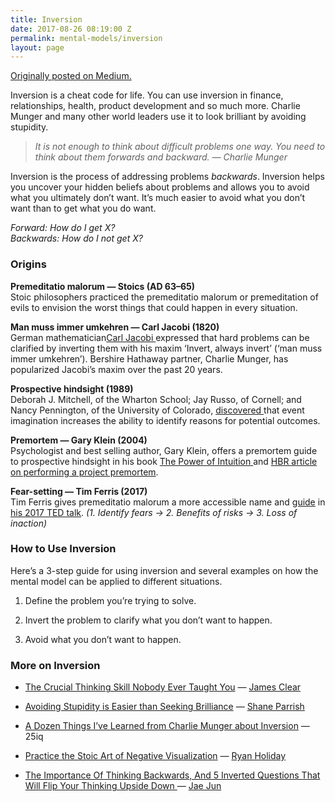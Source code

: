 ```yaml
---
title: Inversion
date: 2017-08-26 08:19:00 Z
permalink: mental-models/inversion
layout: page
---
```


[Originally posted on Medium.](https://medium.com/the-mission/inversion-how-smart-people-consistently-avoid-looking-dumb-f477444d8cd8)

Inversion is a cheat code for life. You can use inversion in finance, relationships, health, product development and so much more. Charlie Munger and many other world leaders use it to look brilliant by avoiding stupidity.

> *It is not enough to think about difficult problems one way. You need to think about them forwards and backward. — Charlie Munger*

Inversion is the process of addressing problems *backwards*. Inversion helps you uncover your hidden beliefs about problems and allows you to avoid what you ultimately don’t want. It’s much easier to avoid what you don’t want than to get what you do want.

*Forward: How do I get X?\
Backwards: How do I not get X?*

### **Origins**

**Premeditatio malorum — Stoics (AD 63–65)**\
Stoic philosophers practiced the premeditatio malorum or premeditation of evils to envision the worst things that could happen in every situation.

**Man muss immer umkehren — Carl Jacobi (1820)**\
German mathematician[Carl Jacobi ](https://en.wikipedia.org/wiki/Carl_Gustav_Jacob_Jacobi)expressed that hard problems can be clarified by inverting them with his maxim ‘Invert, always invert’ (‘man muss immer umkehren’). Bershire Hathaway partner, Charlie Munger, has popularized Jacobi’s maxim over the past 20 years.

**Prospective hindsight (1989)**\
Deborah J. Mitchell, of the Wharton School; Jay Russo, of Cornell; and Nancy Pennington, of the University of Colorado, [discovered ](http://onlinelibrary.wiley.com/doi/10.1002/bdm.3960020103/abstract)that event imagination increases the ability to identify reasons for potential outcomes.

**Premortem — Gary Klein (2004)**\
Psychologist and best selling author, Gary Klein, offers a premortem guide to prospective hindsight in his book [The Power of Intuition ](https://www.amazon.com/Power-Intuition-Feelings-Better-Decisions/dp/0385502893)and [HBR article on performing a project premortem](https://hbr.org/2007/09/performing-a-project-premortem).

**Fear-setting — Tim Ferris (2017)**\
Tim Ferris gives premeditatio malorum a more accessible name and [guide](http://www.businessinsider.com/tim-ferriss-fear-setting-2017-6) in [his 2017 TED talk](https://tim.blog/2017/05/15/fear-setting/). *(1. Identify fears → 2. Benefits of risks → 3. Loss of inaction)*

### **How to Use Inversion**

Here’s a 3-step guide for using inversion and several examples on how the mental model can be applied to different situations.

1. Define the problem you’re trying to solve.

2. Invert the problem to clarify what you don’t want to happen.

3. Avoid what you don’t want to happen.

### **More on Inversion**

* [The Crucial Thinking Skill Nobody Ever Taught You](http://jamesclear.com/inversion) — [James Clear](https://medium.com/u/528e9a6004d8)

* [Avoiding Stupidity is Easier than Seeking Brilliance](https://www.farnamstreetblog.com/2014/06/avoiding-stupidity/) — [Shane Parrish](https://medium.com/u/4e1546c1a1a1)

* [A Dozen Things I’ve Learned from Charlie Munger about Inversion](https://25iq.com/2015/09/12/a-dozen-things-ive-learned-from-charlie-munger-about-inversion-including-the-importance-of-being-consistently-not-stupid-2/) — 25iq

* [Practice the Stoic Art of Negative Visualization](https://ryanholiday.net/practice-the-stoic-art-of-negative-visualization/ "Practice the Stoic Art of Negative Visualization") — [Ryan Holiday](https://medium.com/u/2e2701ae378f)

* [The Importance Of Thinking Backwards, And 5 Inverted Questions That Will Flip Your Thinking Upside Down ](https://www.oldschoolvalue.com/blog/investing-perspective/invert-always-invert/)— [Jae Jun](https://medium.com/u/493b01d47eb8)